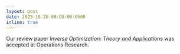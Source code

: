 ```yaml
---
layout: post
date: 2023-10-20 00:00:00-0500
inline: true
---
```


Our review paper _Inverse Optimization: Theory and Applications_ was accepted at Operations Research.

